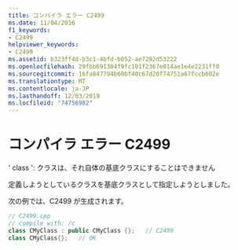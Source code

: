 ```yaml
---
title: コンパイラ エラー C2499
ms.date: 11/04/2016
f1_keywords:
- C2499
helpviewer_keywords:
- C2499
ms.assetid: b323ff4d-b3c1-4bfd-b052-ae7292d53222
ms.openlocfilehash: 29fbb691304f9fc101f2367e014ae1e4e2231ff0
ms.sourcegitcommit: 16fa847794b60bf40c67d20f74751a67fccb602e
ms.translationtype: MT
ms.contentlocale: ja-JP
ms.lasthandoff: 12/03/2019
ms.locfileid: "74756982"
---
```

# <a name="compiler-error-c2499"></a>コンパイラ エラー C2499

' class ': クラスは、それ自体の基底クラスにすることはできません

定義しようとしているクラスを基底クラスとして指定しようとしました。

次の例では、C2499 が生成されます。

```cpp
// C2499.cpp
// compile with: /c
class CMyClass : public CMyClass {};   // C2499
class CMyClass{};   // OK
```
